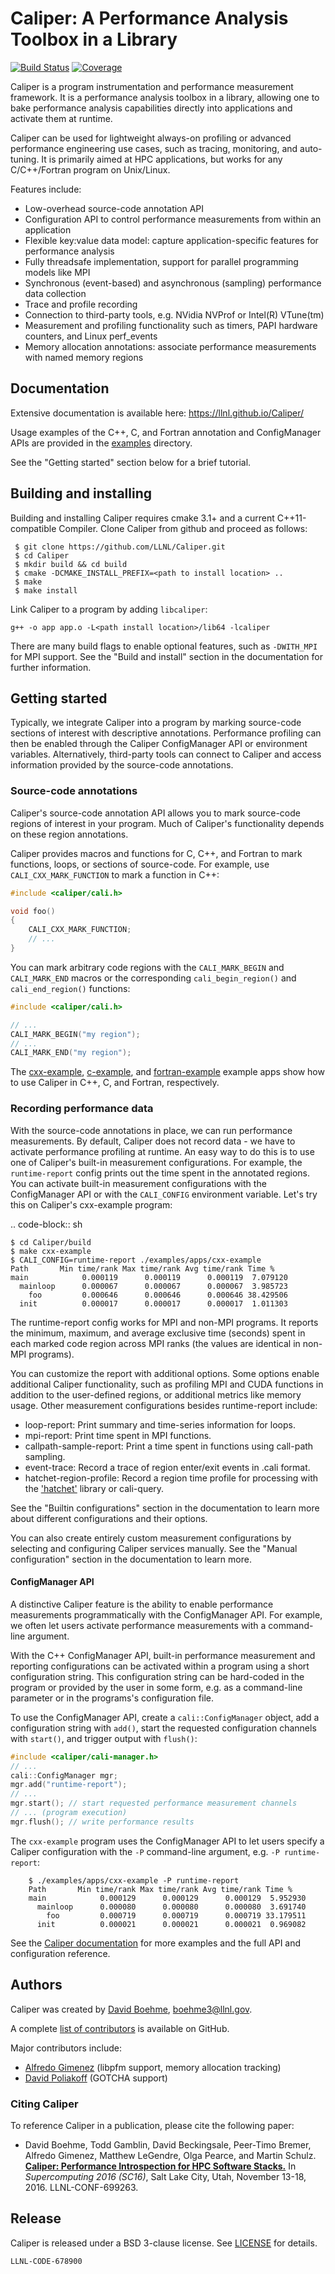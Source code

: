 Caliper: A Performance Analysis Toolbox in a Library
==========================================

[![Build Status](https://travis-ci.org/LLNL/Caliper.svg)](https://travis-ci.org/LLNL/Caliper)
[![Coverage](https://img.shields.io/codecov/c/github/LLNL/Caliper/master.svg)](https://codecov.io/gh/LLNL/Caliper)

Caliper is a program instrumentation and performance measurement
framework. It is a performance analysis toolbox in a library,
allowing one to bake performance analysis capabilities
directly into applications and activate them at runtime.

Caliper can be used for lightweight always-on profiling or advanced
performance engineering use cases, such as tracing, monitoring,
and auto-tuning. It is primarily aimed at HPC applications, but works
for any C/C++/Fortran program on Unix/Linux.

Features include:

* Low-overhead source-code annotation API
* Configuration API to control performance measurements from
  within an application
* Flexible key:value data model: capture application-specific
  features for performance analysis
* Fully threadsafe implementation, support for parallel programming
  models like MPI
* Synchronous (event-based) and asynchronous (sampling) performance
  data collection
* Trace and profile recording
* Connection to third-party tools, e.g. NVidia NVProf or
  Intel(R) VTune(tm)
* Measurement and profiling functionality such as timers, PAPI
  hardware counters, and Linux perf_events
* Memory allocation annotations: associate performance measurements
  with named memory regions

Documentation
------------------------------------------

Extensive documentation is available here:
https://llnl.github.io/Caliper/

Usage examples of the C++, C, and Fortran annotation and ConfigManager
APIs are provided in the [examples](examples/apps) directory.

See the "Getting started" section below for a brief tutorial.

Building and installing
------------------------------------------

Building and installing Caliper requires cmake 3.1+ and a current
C++11-compatible Compiler. Clone Caliper from github and proceed
as follows:

     $ git clone https://github.com/LLNL/Caliper.git
     $ cd Caliper
     $ mkdir build && cd build
     $ cmake -DCMAKE_INSTALL_PREFIX=<path to install location> ..
     $ make
     $ make install

Link Caliper to a program by adding `libcaliper`:

    g++ -o app app.o -L<path install location>/lib64 -lcaliper

There are many build flags to enable optional features, such as `-DWITH_MPI`
for MPI support.
See the "Build and install" section in the documentation for further
information.

Getting started
------------------------------------------

Typically, we integrate Caliper into a program by marking source-code
sections of interest with descriptive annotations. Performance profiling can
then be enabled through the Caliper ConfigManager API or environment
variables. Alternatively, third-party tools can connect to Caliper and access
information provided by the source-code annotations.

### Source-code annotations

Caliper's source-code annotation API allows you to mark source-code regions
of interest in your program. Much of Caliper's functionality depends on these
region annotations.

Caliper provides macros and functions for C, C++, and Fortran to mark
functions, loops, or sections of source-code. For example, use
`CALI_CXX_MARK_FUNCTION` to mark a function in C++:

```C++
#include <caliper/cali.h>

void foo()
{
    CALI_CXX_MARK_FUNCTION;
    // ...
}
```

You can mark arbitrary code regions with the `CALI_MARK_BEGIN` and
`CALI_MARK_END` macros or the corresponding `cali_begin_region()`
and `cali_end_region()` functions:

```C++
#include <caliper/cali.h>

// ...
CALI_MARK_BEGIN("my region");
// ...
CALI_MARK_END("my region");
```

The [cxx-example](examples/apps/cxx-example.cpp),
[c-example](examples/apps/c-example.c), and
[fortran-example](examples/apps/fortran-example.f) example apps show how to use
Caliper in C++, C, and Fortran, respectively.

### Recording performance data

With the source-code annotations in place, we can run performance measurements.
By default, Caliper does not record data - we have to activate performance
profiling at runtime.
An easy way to do this is to use one of Caliper's built-in measurement
configurations. For example, the `runtime-report` config prints out the time
spent in the annotated regions. You can activate built-in measurement
configurations with the ConfigManager API or with the `CALI_CONFIG`
environment variable. Let's try this on Caliper's cxx-example program:

.. code-block:: sh

    $ cd Caliper/build
    $ make cxx-example
    $ CALI_CONFIG=runtime-report ./examples/apps/cxx-example
    Path       Min time/rank Max time/rank Avg time/rank Time %
    main            0.000119      0.000119      0.000119  7.079120
      mainloop      0.000067      0.000067      0.000067  3.985723
        foo         0.000646      0.000646      0.000646 38.429506
      init          0.000017      0.000017      0.000017  1.011303

The runtime-report config works for MPI and non-MPI programs. It reports the
minimum, maximum, and average exclusive time (seconds) spent in each marked
code region across MPI ranks (the values are identical in non-MPI programs).

You can customize the report with additional options. Some options enable
additional Caliper functionality, such as profiling MPI and CUDA functions in
addition to the user-defined regions, or additional metrics like memory usage.
Other measurement configurations besides runtime-report include:

* loop-report: Print summary and time-series information for loops.
* mpi-report: Print time spent in MPI functions.
* callpath-sample-report: Print a time spent in functions using call-path sampling.
* event-trace: Record a trace of region enter/exit events in .cali format.
* hatchet-region-profile: Record a region time profile for processing with the
  ['hatchet'](https://github.com/LLNL/hatchet) library or cali-query.

See the "Builtin configurations" section in the documentation to learn more
about different configurations and their options.

You can also create entirely custom measurement configurations by selecting and
configuring Caliper services manually. See the "Manual configuration" section
in the documentation to learn more.

#### ConfigManager API

A distinctive Caliper feature is the ability to enable performance
measurements programmatically with the ConfigManager API. For example, we often
let users activate performance measurements with a command-line argument.

With the C++ ConfigManager API, built-in performance measurement and
reporting configurations can be activated within a program using a short
configuration string. This configuration string can be hard-coded in the
program or provided by the user in some form, e.g. as a command-line
parameter or in the programs's configuration file.

To use the ConfigManager API, create a `cali::ConfigManager` object, add a
configuration string with `add()`, start the requested configuration
channels with `start()`, and trigger output with `flush()`:

```C++
#include <caliper/cali-manager.h>
// ...
cali::ConfigManager mgr;
mgr.add("runtime-report");
// ...
mgr.start(); // start requested performance measurement channels
// ... (program execution)
mgr.flush(); // write performance results
```

The `cxx-example` program uses the ConfigManager API to let users specify a
Caliper configuration with the `-P` command-line argument, e.g.
``-P runtime-report``:

```
    $ ./examples/apps/cxx-example -P runtime-report
    Path       Min time/rank Max time/rank Avg time/rank Time %
    main            0.000129      0.000129      0.000129  5.952930
      mainloop      0.000080      0.000080      0.000080  3.691740
        foo         0.000719      0.000719      0.000719 33.179511
      init          0.000021      0.000021      0.000021  0.969082
```

See the [Caliper documentation](https://llnl.github.io/Caliper/) for more
examples and the full API and configuration reference.

Authors
------------------------------------------

Caliper was created by [David Boehme](https://github.com/daboehme), boehme3@llnl.gov.

A complete [list of contributors](https://github.com/LLNL/Caliper/graphs/contributors) is available on GitHub.

Major contributors include:

* [Alfredo Gimenez](https://github.com/alfredo-gimenez) (libpfm support, memory allocation tracking)
* [David Poliakoff](https://github.com/DavidPoliakoff) (GOTCHA support)

### Citing Caliper

To reference Caliper in a publication, please cite the following paper:

* David Boehme, Todd Gamblin, David Beckingsale, Peer-Timo Bremer,
  Alfredo Gimenez, Matthew LeGendre, Olga Pearce, and Martin
  Schulz.
  [**Caliper: Performance Introspection for HPC Software Stacks.**](http://ieeexplore.ieee.org/abstract/document/7877125/)
  In *Supercomputing 2016 (SC16)*, Salt Lake City, Utah,
  November 13-18, 2016. LLNL-CONF-699263.

Release
------------------------------------------

Caliper is released under a BSD 3-clause license. See [LICENSE](LICENSE) for details.

``LLNL-CODE-678900``
